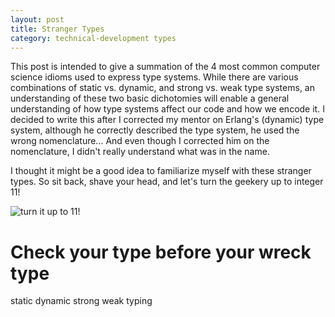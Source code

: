 ```yaml
---
layout: post
title: Stranger Types
category: technical-development types
---
```


  This post is intended to give a summation of the 4 most common computer science idioms used to express type systems.  While there are various combinations of static vs. dynamic, and strong vs. weak type systems, an understanding of these two basic dichotomies will enable a general understanding of how type systems affect our code and how we encode it.  I decided to write this after I corrected my mentor on Erlang's (dynamic) type system, although he correctly described the type system, he used the wrong nomenclature... And even though I corrected him on the nomenclature, I didn't really understand what was in the name.  

  I thought it might be a good idea to familiarize myself with these stranger types.  So sit back, shave your head, and let's turn the geekery up to integer 11!

  <img src="https://memegenerator.net/img/instances/250x250/70640680/dont-be-a-10-be-an-eleven.jpg" alt="turn it up to 11!"/>

# Check your type before your wreck type

  

static 
dynamic
strong
weak typing




